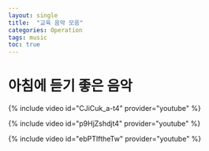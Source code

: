 ```yaml
---
layout: single
title:  "교육 음악 모음"
categories: Operation
tags: music
toc: true
---
```






# 아침에 듣기 좋은 음악

{% include video id="CJiCuk_a-t4" provider="youtube" %}



{% include video id="p9HjZshdjt4" provider="youtube" %}

{% include video id="ebPTIftheTw" provider="youtube" %}